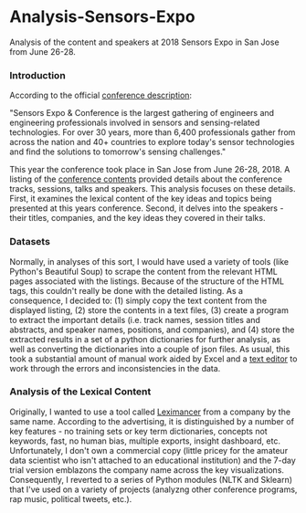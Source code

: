 # Analysis-Sensors-Expo
Analysis of the content and speakers at 2018 Sensors Expo in San Jose from June 26-28.

<h3>Introduction</h3>

According to the official <a href="https://www.sensorsexpo.com/show-overview">conference description</a>:

"Sensors Expo & Conference is the largest gathering of engineers and engineering professionals involved in sensors and sensing-related technologies. For over 30 years, more than 6,400 professionals gather from across the nation and 40+ countries to explore today's sensor technologies and find the solutions to tomorrow's sensing challenges."

This year the conference took place in San Jose from June 26-28, 2018. A listing of the <a href ="https://sensorsexpoconference2018.sched.com/list/descriptions/">conference contents</a> provided details about the conference tracks, sessions, talks and speakers. This analysis focuses on these details. First, it examines the lexical content of the key ideas and topics being presented at this years conference. Second, it delves into the speakers - their titles, companies, and the key ideas they covered in their talks.

<h3>Datasets</h3>

Normally, in analyses of this sort, I would have used a variety of tools (like Python's Beautiful Soup) to scrape the content from the relevant HTML pages associated with the listings.  Because of the structure of the HTML tags, this couldn't really be done with the detailed listing. As a consequence, I decided to: (1) simply copy the text content from the displayed listing, (2) store the contents in a text files, (3) create a program to extract the important details (i.e. track names, session titles and abstracts, and speaker names, positions, and companies), and (4) store the extracted results in a set of a python dictionaries for further analysis, as well as converting the dictionaries into a couple of json files. As usual, this took a substantial amount of manual work aided by Excel and a <a href="https://www.emeditor.com">text editor</a> to work through the errors and inconsistencies in the data.

<h3>Analysis of the Lexical Content</h3>

Originally, I wanted to use a tool called <a href="https://info.leximancer.com/company/">Leximancer</a> from a company by the same name. According to the advertising, it is distinguished by a number of key features - no training sets or key term dictionaries, concepts not keywords, fast, no human bias, multiple exports, insight dashboard, etc. Unfortunately, I don't own a commercial copy (little pricey for the amateur data scientist who isn't attached to an educational institution) and the 7-day trial version emblazons the company name across the key visualizations. Consequently, I reverted to a series of Python modules (NLTK and Sklearn) that I've used on a variety of projects (analyzng other conference programs, rap music, political tweets, etc.). 


